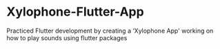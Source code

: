 # Xylophone-Flutter-App
Practiced Flutter development by creating a ‘Xylophone App' working on how to play sounds using flutter packages
